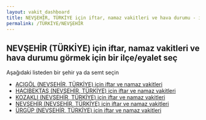 ```yaml
---
layout: vakit_dashboard
title: NEVŞEHİR, TÜRKİYE için iftar, namaz vakitleri ve hava durumu - ilçe/eyalet seç
permalink: /TÜRKİYE/NEVŞEHİR
---
```


## NEVŞEHİR (TÜRKİYE) için iftar, namaz vakitleri ve hava durumu  görmek için bir ilçe/eyalet seç

Aşağıdaki listeden bir şehir ya da semt seçin

* [ACIGÖL (NEVŞEHİR, TÜRKİYE) için iftar ve namaz vakitleri](/TÜRKİYE/NEVŞEHİR/ACIGÖL)
* [HACIBEKTAŞ (NEVŞEHİR, TÜRKİYE) için iftar ve namaz vakitleri](/TÜRKİYE/NEVŞEHİR/HACIBEKTAŞ)
* [KOZAKLI (NEVŞEHİR, TÜRKİYE) için iftar ve namaz vakitleri](/TÜRKİYE/NEVŞEHİR/KOZAKLI)
* [NEVŞEHİR (NEVŞEHİR, TÜRKİYE) için iftar ve namaz vakitleri](/TÜRKİYE/NEVŞEHİR/NEVŞEHİR)
* [ÜRGÜP (NEVŞEHİR, TÜRKİYE) için iftar ve namaz vakitleri](/TÜRKİYE/NEVŞEHİR/ÜRGÜP)

<script type="text/javascript">
  var GLOBAL_COUNTRY = 'TÜRKİYE';
  var GLOBAL_CITY = 'NEVŞEHİR';
  var GLOBAL_STATE = 'NEVŞEHİR';
</script>
